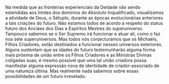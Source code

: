 ﻿Na medida que as fronteiras experienciais da Deidade vão sendo estendidas aos limites dos domínios do Absoluto Inqualificado, visualizamos a atividade de Deus, o Sétuplo, durante as épocas evolucionárias anteriores a tais criações do futuro. Não estamos todos de acordo a respeito do status futuro dos Anciães dos Dias e Espíritos Mestres do superuniverso. Tampouco sabemos se o Ser Supremo irá funcionar e atuar ali, como o faz nos sete superuniversos. Mas todos nós conjecturamos que os Michaéis, Filhos Criadores, estão destinados a funcionar nesses universos exteriores. Alguns sustentam que as idades do futuro testemunharão alguma forma mais próxima de união entre os Filhos Criadores e as Ministras Divinas coligadas suas; é mesmo possível que uma tal união criadora possa manifestar alguma expressão nova de identidade de criador-associado de uma natureza última. Mas realmente nada sabemos sobre essas possibilidades de um futuro irrevelado.
